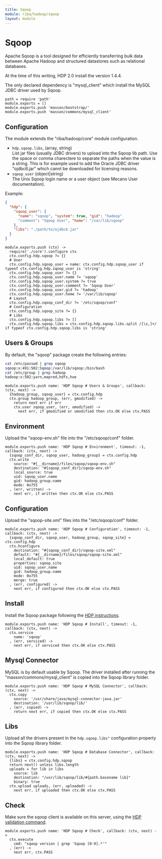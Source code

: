 ```yaml
---
title: Sqoop
module: riba/hadoop/sqoop
layout: module
---
```


# Sqoop


Apache Sqoop is a tool designed for efficiently transferring bulk data between 
Apache Hadoop and structured datastores such as relational databases.

At the time of this writing, HDP 2.0 install the version 1.4.4.

The only declared dependency is "mysql_client" which install the MySQL JDBC 
driver used by Sqoop.

    path = require 'path'
    module.exports = []
    module.exports.push 'masson/bootstrap/'
    module.exports.push 'masson/commons/mysql_client'

## Configuration

The module extends the "riba/hadoop/core" module configuration.

*   `hdp.sqoop.libs`, (array, string)   
    List jar files (usually JDBC drivers) to upload into the Sqoop lib path. 
    Use the space or comma charectere to separate the paths when the value is a 
    string. This is for example used to add the Oracle JDBC driver "ojdbc6.jar" 
    which cannt be downloaded for licensing reasons.
*   `sqoop_user` (object|string)   
    The Unix Sqoop login name or a user object (see Mecano User documentation).   

Example:

```json
{
  "hdp": {
    "sqoop_user": {
      "name": "sqoop", "system": true, "gid": "hadoop"
      "comment": "Sqoop User", "home": "/var/lib/sqoop"
    },
    "libs": "./path/to/ojdbc6.jar"
  }
}
```

    module.exports.push (ctx) ->
      require('./core').configure ctx
      ctx.config.hdp.sqoop ?= {}
      # User
      ctx.config.hdp.sqoop_user = name: ctx.config.hdp.sqoop_user if typeof ctx.config.hdp.sqoop_user is 'string'
      ctx.config.hdp.sqoop_user ?= {}
      ctx.config.hdp.sqoop_user.name ?= 'sqoop'
      ctx.config.hdp.sqoop_user.system ?= true
      ctx.config.hdp.sqoop_user.comment ?= 'Sqoop User'
      ctx.config.hdp.sqoop_user.gid ?= 'hadoop'
      ctx.config.hdp.sqoop_user.home ?= '/var/lib/sqoop'
      # Layout
      ctx.config.hdp.sqoop_conf_dir ?= '/etc/sqoop/conf'
      # Configuration
      ctx.config.hdp.sqoop_site ?= {}
      # Libs
      ctx.config.hdp.sqoop.libs ?= []
      ctx.config.hdp.sqoop.libs = ctx.config.hdp.sqoop.libs.split /[\s,]+/ if typeof ctx.config.hdp.sqoop.libs is 'string'

## Users & Groups

By default, the "sqoop" package create the following entries:

```bash
cat /etc/passwd | grep sqoop
sqoop:x:491:502:Sqoop:/var/lib/sqoop:/bin/bash
cat /etc/group | grep hadoop
hadoop:x:502:yarn,mapred,hdfs,hue
```

    module.exports.push name: 'HDP Sqoop # Users & Groups', callback: (ctx, next) ->
      {hadoop_group, sqoop_user} = ctx.config.hdp
      ctx.group hadoop_group, (err, gmodified) ->
        return next err if err
        ctx.user sqoop_user, (err, umodified) ->
          next err, if gmodified or umodified then ctx.OK else ctx.PASS

## Environment

Upload the "sqoop-env.sh" file into the "/etc/sqoop/conf" folder.

    module.exports.push name: 'HDP Sqoop # Environment', timeout: -1, callback: (ctx, next) ->
      {sqoop_conf_dir, sqoop_user, hadoop_group} = ctx.config.hdp
      ctx.write
        source: "#{__dirname}/files/sqoop/sqoop-env.sh"
        destination: "#{sqoop_conf_dir}/sqoop-env.sh"
        local_source: true
        uid: sqoop_user.name
        gid: hadoop_group.name
        mode: 0o755
      , (err, written) ->
        next err, if written then ctx.OK else ctx.PASS

## Configuration

Upload the "sqoop-site.xml" files into the "/etc/sqoop/conf" folder.

    module.exports.push name: 'HDP Sqoop # Configuration', timeout: -1, callback: (ctx, next) ->
      {sqoop_conf_dir, sqoop_user, hadoop_group, sqoop_site} = ctx.config.hdp
      ctx.hconfigure
        destination: "#{sqoop_conf_dir}/sqoop-site.xml"
        default: "#{__dirname}/files/sqoop/sqoop-site.xml"
        local_default: true
        properties: sqoop_site
        uid: sqoop_user.name
        gid: hadoop_group.name
        mode: 0o755
        merge: true
      , (err, configured) ->
        next err, if configured then ctx.OK else ctx.PASS

## Install

Install the Sqoop package following the [HDP instructions][install].

    module.exports.push name: 'HDP Sqoop # Install', timeout: -1, callback: (ctx, next) ->
      ctx.service
        name: 'sqoop'
      , (err, serviced) ->
        next err, if serviced then ctx.OK else ctx.PASS

## Mysql Connector

MySQL is by default usable by Sqoop. The driver installed after running the 
"masson/commons/mysql_client" is copied into the Sqoop library folder.

    module.exports.push name: 'HDP Sqoop # MySQL Connector', callback: (ctx, next) ->
      ctx.copy
        source: '/usr/share/java/mysql-connector-java.jar'
        destination: '/usr/lib/sqoop/lib/'
      , (err, copied) ->
        return next err, if copied then ctx.OK else ctx.PASS

## Libs

Upload all the drivers present in the `hdp.sqoop.libs"` configuration property into
the Sqoop library folder.

    module.exports.push name: 'HDP Sqoop # Database Connector', callback: (ctx, next) ->
      {libs} = ctx.config.hdp.sqoop
      return next() unless libs.length
      uploads = for lib in libs
        source: lib
        destination: "/usr/lib/sqoop/lib/#{path.basename lib}"
        binary: true
      ctx.upload uploads, (err, uploaded) ->
        next err, if uploaded then ctx.OK else ctx.PASS

## Check

Make sure the sqoop client is available on this server, using the [HDP validation
command][validate].

    module.exports.push name: 'HDP Sqoop # Check', callback: (ctx, next) ->
      ctx.execute
        cmd: "sqoop version | grep 'Sqoop [0-9].*'"
      , (err) ->
        next err, ctx.PASS

[install]: http://docs.hortonworks.com/HDPDocuments/HDP2/HDP-2.0.9.1/bk_installing_manually_book/content/rpm-chap10-1.html
[validate]: http://docs.hortonworks.com/HDPDocuments/HDP2/HDP-2.0.9.1/bk_installing_manually_book/content/rpm-chap10-4.html







